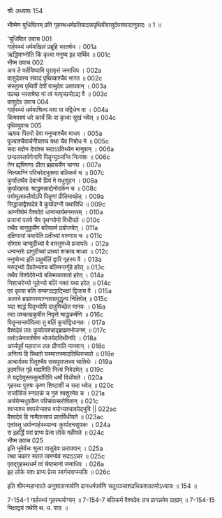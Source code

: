 श्रीः
अध्यायः 154

भीष्मेण युधिष्ठिरम् प्रति गृहस्थधर्मप्रतिपादकपृथिवीवासुदेवसंवादानुवादः ॥ 1 ॥
	
'युधिष्ठिर उवाच 	001  
गार्हस्थ्यं धर्ममखिलं प्रब्रूहि भरतर्षभ ।	001a  
ऋद्धिमाप्नोति किं कृत्वा मनुष्य इह पार्थिव ॥	001c  
भीष्म उवाच 	002  
अत्र ते वर्तयिष्यामि पुरावृत्तं जनाधिप ।	002a  
वासुदेवस्य संवादं पृथिव्याश्चैव भारत ॥	002c  
संस्तुत्य पृथिवीं देवीं वासुदेवः प्रतापवान् ।	003a  
पप्रच्छ भरतश्रेष्ठ मां त्वं यत्पृच्छसेऽद्य वै ॥	003c  
वासुदेव उवाच 	004  
गार्हस्थ्यं धर्ममाश्रित्य मया वा मद्विधेन वा ।	004a  
किमवश्यं धरे कार्यं किं वा कृत्वा सुखं भवेत् ॥	004c  
पृथिव्युवाच 	005  
ऋषयः पितरो देवा मनुष्याश्चैव माधव ।	005a  
पूज्याश्चैवार्चनीयाश्च यथा चैव निबोध मे ॥	005c  
सदा यज्ञेन देवांश्च सदाऽऽतिथ्येन मानुषान् ।	006a  
छन्दतस्तर्पणेनापि पितॄन्युञ्जन्ति नित्यशः ॥	006c  
तेन ह्यृषिगणाः प्रीता ब्रह्मचर्येण चानघ ।	007a  
नित्यमग्निं परिचरेदभुक्त्वा बलिकर्म च ॥	007c  
कुर्यात्तथैव देवान्वै प्रियं मे मधुसूदन ।	008a  
कुर्यादहरहः श्राद्धमन्नाद्येनोदकेन च ॥	008c  
पयोमूलफलैर्वाऽपि पितॄणां प्रीतिमावहेत् ।	009a  
सिद्धान्नाद्वैश्वदेवं वै कुर्यादग्नौ यथाविधि ॥	009c  
आग्नीषोमं वैश्वदेवं धान्वन्तर्यमनन्तरम् ।	010a  
प्रजानां पतये चैव पृथग्घोमो विधीयते ॥	010c  
तथैव चानुपूर्व्येण बलिकर्म प्रयोजयेत् ।	011a  
दक्षिणायां यमायेति प्रतीच्यां वरुणाय च ॥	011c  
सोमाय चाप्युदीच्यां वै वास्तुमध्ये प्रजापतेः ।	012a  
धन्वन्तरेः प्रागुदीच्यां प्राच्यां शक्राय माधव ॥	012c  
मनुष्येभ्य इति प्राहुर्बलिं द्वारि गृहस्य वै ।	013a  
मरुद्भ्यो दैवतेभ्यश्च बलिमन्तर्गृहे हरेत् ॥	013c  
तथैव विश्वेदेवेभ्यो बलिमाकाशतो हरेत् ।	014a  
निशाचरेभ्यो भूतेभ्यो बलिं नक्तं यथा हरेत् ॥	014c  
एवं कृत्वा बलिं सम्यग्दद्याद्भिक्षां द्विजाय वै ।	015a  
अलाभे ब्राह्मणस्याग्नावग्रमुद्धृत्य निक्षिपेत् ॥	015c  
यदा श्राद्धं पितृभ्योपि दातुमिच्छेत मानवः ।	016a  
तदा पश्चात्प्रकुर्वीत निवृत्ते श्राद्धकर्मणि ॥	016c  
पितॄन्सन्तर्पयित्वा तु बलिं कुर्याद्विधानतः ।	017a  
वैश्वदेवं ततः कुर्यात्पश्चाद्ब्राह्म्णभोजनम् ॥	017c  
ततोऽन्नेनावशेषेण भोजयेदतिथीनपि ।	018a  
अर्घ्यपूर्वं महाराज ततः प्रीणाति मानवान् ।	018c  
अनित्यं हि स्थितो यस्मात्तस्मादतिथिरुच्यते ॥	018e  
आचार्यस्य पितुश्चैव सख्युराप्तस्य चातिथेः ।	019a  
इदमस्ति गृहे मह्यमिति नित्यं निवेदयेत् ॥	019c  
ते यद्वदेयुस्तत्कुर्यादिति धर्मो विधीयते ।	020a  
गृहस्थः पुरुषः कृष्ण शिष्टाशी च सदा भवेत् ॥	020c  
राजर्त्विजं स्नातकं च गुरुं श्वशुरमेव च ।	021a  
अर्चयेन्मधुपर्केण परिसंवत्सरोषितान् ॥	021c  
श्वभ्यश्च श्वपचेभ्यश्च वयोभ्यश्चावपेद्भुवि ||	022ac  
वैश्वदेवं हि नामैतत्सायं प्रातर्विधीयते ॥	023ac  
एतांस्तु धर्मान्गार्हस्थ्यान्यः कुर्यादनसूयकः ।	024a  
स इहर्द्धिं परां प्राप्य प्रेत्य लोके महीयते ॥	024c  
भीष्म उवाच 	025  
इति भूमेर्वचः श्रुत्वा वासुदेवः प्रतापवान् ।	025a  
तथा चकार सततं त्वमप्येवं सदाऽऽचर ॥	025c  
एतद्गृहस्थधर्मं त्वं चेष्टमानो जनाधिप ।	026a  
इह लोके यशः प्राप्य प्रेत्य स्वर्गमवाप्स्यसि ॥ 	026c  

इति श्रीमन्महाभारते अनुशासनपर्वणि दानधर्मपर्वणि चतुःपञ्चाशदधिकशततमोऽध्यायः ॥ 154 ॥

7-154-1 गार्हस्थ्यं गृहस्थयोग्यम् ॥ 7-154-7 बलिकर्म वैश्वदेवः तत्र प्रागन्नमेव ग्राह्यम् ॥ 7-154-15 भिक्षाद्वयं तथेति थ. ध. पाठः ॥
